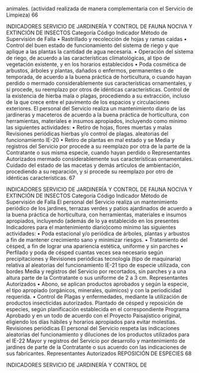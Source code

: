animales. (actividad realizada de manera
complementaria con el Servicio de
Limpieza)
66

INDICADORES SERVICIO DE JARDINERÍA Y CONTROL DE
FAUNA NOCIVA Y EXTINCIÓN DE INSECTOS
Categoría
Código Indicador Método de Supervisión
de Falla
• Rastrillado y recolección de hojas y ramas
caídas
• Control del buen estado de funcionamiento
del sistema de riego y que aplique a las
plantas la cantidad de agua necesaria.
• Operación del sistema de riego, de acuerdo
a las características climatológicas, al tipo
de vegetación existente, y en los horarios
establecidos
• Poda cosmética de arbustos, árboles y
plantas, dañados o enfermos, permanentes
o de temporada, de acuerdo a la buena
práctica de horticultura, o cuando hayan
perdido o mermado considerablemente sus
características ornamentales, y si procede,
su reemplazo por otros de idénticas
características.
Control de la existencia de hierba mala o plagas,
procediendo a su extracción, incluso de la que
crece entre el pavimento de los espacios y
circulaciones exteriores.
El personal del Servicio realiza un
mantenimiento diario de las jardineras y
maceteros de acuerdo a la buena práctica de
horticultura, con herramientas, materiales e
insumos apropiados, incluyendo como mínimo
las siguientes actividades:
• Retiro de hojas, flores muertas y malas Revisiones periódicas
hierbas y/o control de plagas. aleatorias del funcionamiento
IE-20 • Retiro de plantas en mal estado y se Media y registros del Servicio por
procede a su reemplazo por otra de la parte de la Contratante o sus
misma especie, cuando hayan perdido o Representantes Autorizados
mermado considerablemente sus
características ornamentales.
Cuidado del estado de las macetas y demás
artículos de ambientación, procediendo a su
reparación, y si procede su reemplazo por otro
de idénticas características.
67

INDICADORES SERVICIO DE JARDINERÍA Y CONTROL DE
FAUNA NOCIVA Y EXTINCIÓN DE INSECTOS
Categoría
Código Indicador Método de Supervisión
de Falla
El personal del Servicio realiza un
mantenimiento periódico de los jardines,
terrazas verdes y patios ajardinados de acuerdo
a la buena práctica de horticultura, con
herramientas, materiales e insumos apropiados,
incluyendo (además de lo ya establecido en los
presentes Indicadores para el mantenimiento
diario)como mínimo las siguientes actividades:
• Poda estacional y/o periódica de árboles,
plantas y arbustos a fin de mantener
crecimiento sano y minimizar riesgos.
• Tratamiento del césped, a fin de lograr una
apariencia estética, uniforme y sin parches
• Perfilado y poda de césped cuantas veces
sea necesario según precipitaciones y Revisiones periódicas
tecnología (tipo de maquinaria) relativa al aleatorias del funcionamiento
IE-21 tipo de especie utilizada, con bordes Media y registros del Servicio por
recortados, sin parches y a una altura parte de la Contratante o sus
uniforme de 2 a 3 cm. Representantes Autorizados
• Abono, se aplican productos aprobados y
según la especie, el tipo apropiado
(orgánicos, minerales, químicos) y con la
periodicidad requerida.
• Control de Plagas y enfermedades,
mediante la utilización de productos
insecticidas autorizados.
Plantado de césped y reposición de especies,
según planificación establecida en el
correspondiente Programa Aprobado y en un
todo de acuerdo con el Proyecto Paisajístico
original, eligiendo los días hábiles y horarios
apropiados para evitar molestias.
Revisiones periódicas
El personal del Servicio respeta las indicaciones
aleatorias del funcionamiento
y diluciones de los productos utilizados para el
IE-22 Mayor y registros del Servicio por
desarrollo y mantenimiento de jardines de
parte de la Contratante o sus
acuerdo con las indicaciones de sus fabricantes.
Representantes Autorizados
REPOSICIÓN DE ESPECIES
68

INDICADORES SERVICIO DE JARDINERÍA Y CONTROL DE
